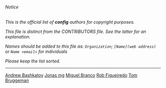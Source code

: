 ###### Notice

*This is the official list of **config** authors for copyright purposes.*

*This file is distinct from the CONTRIBUTORS file. See the latter for an
explanation.*

*Names should be added to this file as: `Organization`;
`[Name](web address)` or `Name <email>` for individuals*

*Please keep the list sorted.*

* * *

[Andrew Bashkatov](https://github.com/workanator)
[Jonas mg](https://github.com/kless)
[Miguel Branco](https://github.com/msbranco)
[Rob Figueiredo](https://github.com/robfig)
[Tom Bruggeman](https://github.com/tmbrggmn)

